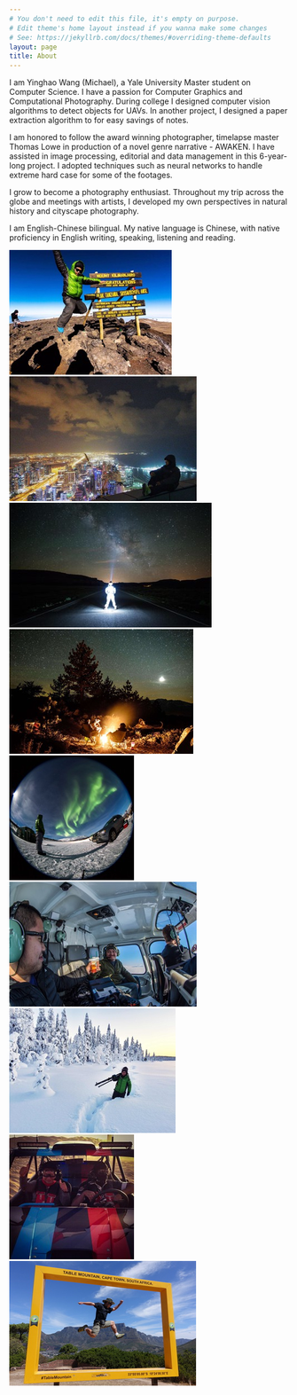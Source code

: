 ```yaml
---
# You don't need to edit this file, it's empty on purpose.
# Edit theme's home layout instead if you wanna make some changes
# See: https://jekyllrb.com/docs/themes/#overriding-theme-defaults
layout: page
title: About
---
```


I am Yinghao Wang (Michael), a Yale University Master student on Computer Science.
I have a passion for Computer Graphics and Computational Photography. During college
I designed computer vision algorithms to detect objects for UAVs. In another
project, I designed a paper extraction algorithm to for easy savings of notes.

I am honored to follow the award winning photographer, timelapse master Thomas Lowe
in production of a novel genre narrative - AWAKEN. I have assisted in image processing,
editorial and data management in this 6-year-long project. I adopted techniques such
as neural networks to handle extreme hard case for some of the footages.

I grow to become a photography enthusiast. Throughout my trip across the globe and
meetings with artists, I developed my own perspectives in natural history and cityscape
photography.

I am English-Chinese bilingual. My native language is Chinese, with native proficiency
in English writing, speaking, listening and reading.

<script src="//code.jquery.com/jquery-3.3.1.min.js"></script>

<link rel="stylesheet" href="https://cdn.jsdelivr.net/gh/fancyapps/fancybox@3.5.7/dist/jquery.fancybox.min.css" />
<script src="https://cdn.jsdelivr.net/gh/fancyapps/fancybox@3.5.7/dist/jquery.fancybox.min.js"></script>

<div id="aboutrow" class="wrapper">
  <div class="column">
    <a data-fancybox="myself" href="/photos/myself/Kili.jpg" data-caption="Kilimanjaro peak">
        <img src="/photos/myself/thumb/thumb_Kili.jpg">
      </a>
  </div>
  <div class="column">
    <a data-fancybox="myself" href="/photos/myself/dubai.jpg" data-caption="Index Tower, Dubai">
        <img src="/photos/myself/thumb/thumb_dubai.jpg">
      </a>
  </div>
  <div class="column">
    <a data-fancybox="myself" href="/photos/myself/mojaveme.jpg" data-caption="Mojave desert, CA">
        <img src="/photos/myself/thumb/thumb_mojaveme.jpg">
      </a>
  </div>
  <div class="column">
    <a data-fancybox="myself" href="/photos/myself/monocrater.jpg" data-caption="Mono Lake, CA">
        <img src="/photos/myself/thumb/thumb_monocrater.jpg">
      </a>
  </div>
  <div class="column">
    <a data-fancybox="myself" href="/photos/myself/sweden1.jpg" data-caption="Abisko, Sweden">
        <img src="/photos/myself/thumb/thumb_sweden1.jpg">
      </a>
  </div>
  <div class="column">
    <a data-fancybox="myself" href="/photos/myself/sweden2.jpg" data-caption="Kiruna, Sweden">
        <img src="/photos/myself/thumb/thumb_sweden2.jpg">
      </a>
  </div>
  <div class="column">
    <a data-fancybox="myself" href="/photos/myself/sweden3.jpg" data-caption="Kiruna, Sweden">
        <img src="/photos/myself/thumb/thumb_sweden3.jpg">
      </a>
  </div>
  <div class="column">
    <a data-fancybox="myself" href="/photos/myself/sandbuggies.jpg" data-caption="Abu Dhabi, UAE">
        <img src="/photos/myself/thumb/thumb_sandbuggies.jpg">
      </a>
  </div>
  <div class="column">
    <a data-fancybox="myself" href="/photos/myself/tablemountain.jpg" data-caption="Cape Town, RSA">
        <img src="/photos/myself/thumb/thumb_tablemountain.jpg">
      </a>
  </div>
</div>
